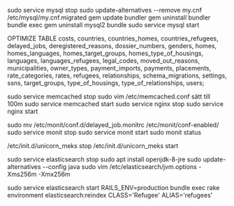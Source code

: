 sudo service mysql stop
sudo update-alternatives --remove my.cnf /etc/mysql/my.cnf.migrated
gem update bundler
gem uninstall bundler
bundle exec gem uninstall mysql2
bundle
sudo service mysql start

OPTIMIZE TABLE costs, countries, countries_homes, countries_refugees, delayed_jobs, deregistered_reasons, dossier_numbers, genders, homes, homes_languages, homes_target_groups, homes_type_of_housings, languages, languages_refugees, legal_codes, moved_out_reasons, municipalities, owner_types, payment_imports, payments, placements, rate_categories, rates, refugees, relationships, schema_migrations, settings, ssns, target_groups, type_of_housings, type_of_relationships, users;

sudo service memcached stop
sudo vim /etc/memcached.conf
sätt till 100m
sudo service memcached start
sudo service nginx stop
sudo service nginx start

sudo mv /etc/monit/conf.d/delayed_job.monitrc  /etc/monit/conf-enabled/
sudo service monit stop
sudo service monit start
sudo monit status

/etc/init.d/unicorn_meks stop
/etc/init.d/unicorn_meks start

sudo service elasticsearch stop
sudo apt install openjdk-8-jre
sudo update-alternatives --config java
sudo vim /etc/elasticsearch/jvm.options
-Xms256m
-Xmx256m

sudo service elasticsearch start
RAILS_ENV=production bundle exec rake environment elasticsearch:reindex CLASS='Refugee' ALIAS='refugees'
